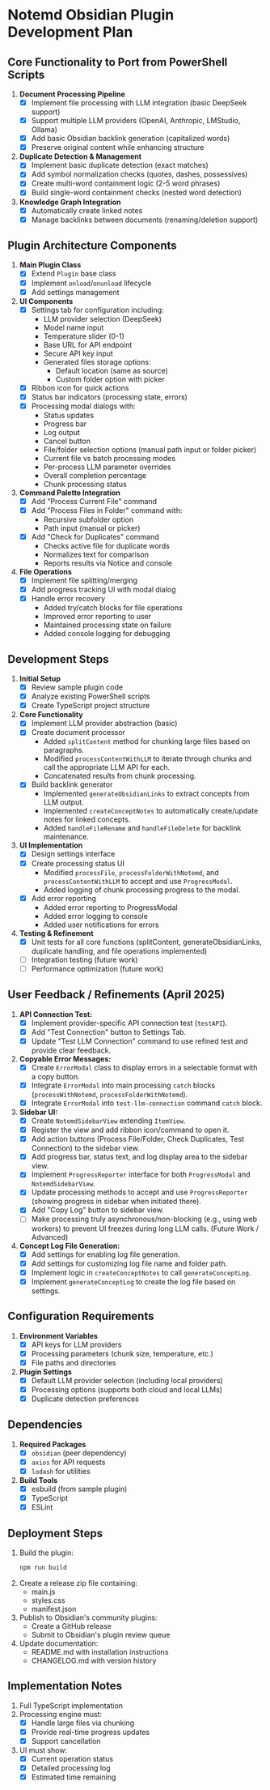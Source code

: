 # Notemd Obsidian Plugin Development Plan

## Core Functionality to Port from PowerShell Scripts

1. **Document Processing Pipeline**
   - [x] Implement file processing with LLM integration (basic DeepSeek support)
   - [x] Support multiple LLM providers (OpenAI, Anthropic, LMStudio, Ollama)
   - [x] Add basic Obsidian backlink generation (capitalized words)
   - [x] Preserve original content while enhancing structure

2. **Duplicate Detection & Management**
   - [x] Implement basic duplicate detection (exact matches)
   - [x] Add symbol normalization checks (quotes, dashes, possessives)
   - [x] Create multi-word containment logic (2-5 word phrases)
   - [x] Build single-word containment checks (nested word detection)

3. **Knowledge Graph Integration**
   - [x] Automatically create linked notes
   - [x] Manage backlinks between documents (renaming/deletion support)

## Plugin Architecture Components

1. **Main Plugin Class**
   - [x] Extend `Plugin` base class
   - [x] Implement `onload`/`onunload` lifecycle
   - [x] Add settings management

2. **UI Components**
   - [x] Settings tab for configuration including:
     * LLM provider selection (DeepSeek)
     * Model name input
     * Temperature slider (0-1)
     * Base URL for API endpoint
     * Secure API key input
     * Generated files storage options:
       - Default location (same as source)
       - Custom folder option with picker
   - [x] Ribbon icon for quick actions
   - [x] Status bar indicators (processing state, errors)
   - [x] Processing modal dialogs with:
     * Status updates
     * Progress bar
     * Log output
     * Cancel button
     * File/folder selection options (manual path input or folder picker)
     * Current file vs batch processing modes
     * Per-process LLM parameter overrides
     * Overall completion percentage
     * Chunk processing status

3. **Command Palette Integration**
   - [x] Add "Process Current File" command
   - [x] Add "Process Files in Folder" command with:
     * Recursive subfolder option
     * Path input (manual or picker)
   - [x] Add "Check for Duplicates" command
     * Checks active file for duplicate words
     * Normalizes text for comparison
     * Reports results via Notice and console

4. **File Operations**
   - [x] Implement file splitting/merging
   - [x] Add progress tracking UI with modal dialog
   - [x] Handle error recovery
     * Added try/catch blocks for file operations  
     * Improved error reporting to user
     * Maintained processing state on failure
     * Added console logging for debugging

## Development Steps

1. **Initial Setup**
   - [x] Review sample plugin code
   - [x] Analyze existing PowerShell scripts
   - [x] Create TypeScript project structure

2. **Core Functionality**
   - [x] Implement LLM provider abstraction (basic)
   - [x] Create document processor
     * Added `splitContent` method for chunking large files based on paragraphs.
     * Modified `processContentWithLLM` to iterate through chunks and call the appropriate LLM API for each.
     * Concatenated results from chunk processing.
   - [x] Build backlink generator
     * Implemented `generateObsidianLinks` to extract concepts from LLM output.
     * Implemented `createConceptNotes` to automatically create/update notes for linked concepts.
     * Added `handleFileRename` and `handleFileDelete` for backlink maintenance.

3. **UI Implementation**
   - [x] Design settings interface
   - [x] Create processing status UI
     * Modified `processFile`, `processFolderWithNotemd`, and `processContentWithLLM` to accept and use `ProgressModal`.
     * Added logging of chunk processing progress to the modal.
   - [x] Add error reporting
     * Added error reporting to ProgressModal
     * Added error logging to console
     * Added user notifications for errors

4. **Testing & Refinement**  
   - [x] Unit tests for all core functions (splitContent, generateObsidianLinks, duplicate handling, and file operations implemented)  
   - [ ] Integration testing (future work)  
   - [ ] Performance optimization (future work)  

## User Feedback / Refinements (April 2025)

1.  **API Connection Test:**
    -   [x] Implement provider-specific API connection test (`testAPI`).
    -   [x] Add "Test Connection" button to Settings Tab.
    -   [x] Update "Test LLM Connection" command to use refined test and provide clear feedback.
2.  **Copyable Error Messages:**
    -   [x] Create `ErrorModal` class to display errors in a selectable format with a copy button.
    -   [x] Integrate `ErrorModal` into main processing `catch` blocks (`processWithNotemd`, `processFolderWithNotemd`).
    -   [x] Integrate `ErrorModal` into `test-llm-connection` command `catch` block.
3.  **Sidebar UI:**
    -   [x] Create `NotemdSidebarView` extending `ItemView`.
    -   [x] Register the view and add ribbon icon/command to open it.
    -   [x] Add action buttons (Process File/Folder, Check Duplicates, Test Connection) to the sidebar view.
    -   [x] Add progress bar, status text, and log display area to the sidebar view.
    -   [x] Implement `ProgressReporter` interface for both `ProgressModal` and `NotemdSidebarView`.
    -   [x] Update processing methods to accept and use `ProgressReporter` (showing progress in sidebar when initiated there).
    -   [x] Add "Copy Log" button to sidebar view.
    -   [ ] Make processing truly asynchronous/non-blocking (e.g., using web workers) to prevent UI freezes during long LLM calls. (Future Work / Advanced)
4.  **Concept Log File Generation:**
    -   [x] Add settings for enabling log file generation.
    -   [x] Add settings for customizing log file name and folder path.
    -   [x] Implement logic in `createConceptNotes` to call `generateConceptLog`.
    -   [x] Implement `generateConceptLog` to create the log file based on settings.

## Configuration Requirements

1. **Environment Variables**
   - [x] API keys for LLM providers
   - [x] Processing parameters (chunk size, temperature, etc.)
   - [x] File paths and directories

2. **Plugin Settings**
   - [x] Default LLM provider selection (including local providers)
   - [x] Processing options (supports both cloud and local LLMs)
   - [x] Duplicate detection preferences

## Dependencies

1. **Required Packages**
   - [x] `obsidian` (peer dependency)
   - [x] `axios` for API requests
   - [x] `lodash` for utilities

2. **Build Tools**
   - [x] esbuild (from sample plugin)
   - [x] TypeScript
   - [x] ESLint

## Deployment Steps

1. Build the plugin:
   ```bash
   npm run build
   ```
2. Create a release zip file containing:
   - main.js
   - styles.css
   - manifest.json
3. Publish to Obsidian's community plugins:
   - Create a GitHub release
   - Submit to Obsidian's plugin review queue
4. Update documentation:
   - README.md with installation instructions
   - CHANGELOG.md with version history

## Implementation Notes

1. Full TypeScript implementation
2. Processing engine must:
   - [x] Handle large files via chunking
   - [x] Provide real-time progress updates
   - [x] Support cancellation
3. UI must show:
   - [x] Current operation status
   - [x] Detailed processing log
   - [x] Estimated time remaining
